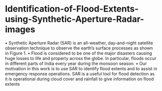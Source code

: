 # Identification-of-Flood-Extents-using-Synthetic-Aperture-Radar-images
• Synthetic Aperture Radar (SAR) is an all-weather, day-and-night satellite  observation technique to observe the earth’s surface processes as shown in  Figure 1.  • Flood is considered to be one of the major disasters causing huge losses to life  and property across the globe. In particular, floods occur in different parts of  India every year during the monsoon season.  • Our motivation in this work is to use SAR to identify flood extents and to assist in  emergency response operations. SAR is a useful tool for flood detection as it is  operational during cloud cover and rainfall to give information on flood extents

